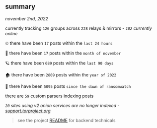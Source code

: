 
## summary
_november 2nd, 2022_

currently tracking `126` groups across `228` relays & mirrors - _`102` currently online_

⏲ there have been `17` posts within the `last 24 hours`

🦈 there have been `17` posts within the `month of november`

🪐 there have been `689` posts within the `last 90 days`

🏚 there have been `2809` posts within the `year of 2022`

🦕 there have been `5095` posts `since the dawn of ransomwatch`

there are `59` custom parsers indexing posts

_`20` sites using v2 onion services are no longer indexed - [support.torproject.org](https://support.torproject.org/onionservices/v2-deprecation/)_

> see the project [README](https://github.com/joshhighet/ransomwatch#ransomwatch--) for backend technicals
